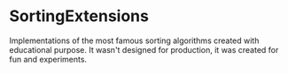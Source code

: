 SortingExtensions
=================

Implementations of the most famous sorting algorithms created with educational purpose.
It wasn't designed for production, it was created for fun and experiments.

